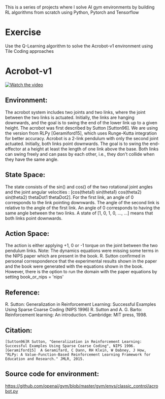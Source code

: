 This is a series of projects where I solve AI gym environments by building RL algorithms from scratch using Python, Pytorch and Tensorflow

# Exercise
Use the Q-Learning algorithm to solve the Acrobot-v1 environment using Tile Coding approaches

# Acrobot-v1
[![Watch the video](https://j.gifs.com/QkOG3Z.gif)](https://gym.openai.com/videos/2019-10-21--mqt8Qj1mwo/Acrobot-v1/original.mp4)
## Environment:
The acrobot system includes two joints and two links, where the joint between the two links is actuated. Initially, the links are hanging downwards, and the goal is to swing the end of the lower link up to a given height.
The acrobot was first described by Sutton [Sutton96]. We are using the version from RLPy [Geramiford15], which uses Runge-Kutta integration for better accuracy.
Acrobot is a 2-link pendulum with only the second joint actuated. Initially, both links point downwards. The goal is to swing the end-effector at a height at least the length of one link above the base. Both links can swing freely and can pass by each other, i.e., they don't collide when they have the same angle.
## State Space:
The state consists of the sin() and cos() of the two rotational joint angles and the joint angular velocities : [cos(theta1) sin(theta1) cos(theta2) sin(theta2) thetaDot1 thetaDot2].
For the first link, an angle of 0 corresponds to the link pointing downwards. The angle of the second link is relative to the angle of the first link. An angle of 0 corresponds to having the same angle between the two links.
A state of [1, 0, 1, 0, ..., ...] means that both links point downwards.
## Action Space:
The action is either applying +1, 0 or -1 torque on the joint between the two pendulum links.
Note: The dynamics equations were missing some terms in the NIPS paper which  are present in the book. R. Sutton confirmed in personal correspondence that the experimental results shown in the paper and the book were generated with the equations shown in the book. 
However, there is the option to run the domain with the paper equations by setting book_or_nips = 'nips'
## Reference:
R. Sutton: Generalization in Reinforcement Learning: Successful Examples Using Sparse Coarse Coding (NIPS 1996)
R. Sutton and A. G. Barto: Reinforcement learning: An introduction. Cambridge: MIT press, 1998.
## Citation:
```
[Sutton96]R Sutton, "Generalization in Reinforcement Learning: Successful Examples Using Sparse Coarse Coding", NIPS 1996.
[Geramiford15]	A Geramifard, C Dann, RH Klein, W Dabney, J How, "RLPy: A Value-Function-Based Reinforcement Learning Framework for Education and Research." JMLR, 2015.
```
## Source code for environment:
https://github.com/openai/gym/blob/master/gym/envs/classic_control/acrobot.py
